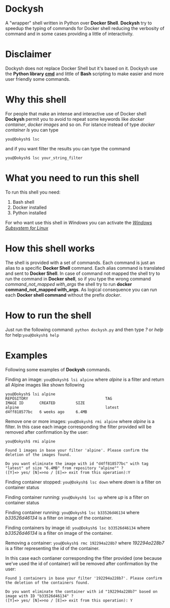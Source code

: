 # Dockysh
A "wrapper" shell written in Python over **Docker Shell**. 
**Dockysh** try to speedup the typing of commands for Docker shell reducing the verbosity of command and in some cases providing a little of interactivity.

# Disclaimer
Dockysh does not replace Docker Shell but it's based on it. Dockysh use the **Python library** **[cmd](https://docs.python.org/3/library/cmd.html 'Python Cmd Library')** and little of **Bash** scripting to make easier and more user friendly some commands.

# Why this shell
For people that make an intense and interactive use of Docker shell **Dockysh** permit you to avoid to repeat some keywords like *docker container*, *docker images* and so on. For istance instead of type *docker container ls* you can type 
```
you@Dokysh$ lsc
```

and if you want filter the results you can type the command 

```
you@Dokysh$ lsc your_string_filter
```

# What you need to run this shell
To run this shell you need:
1. Bash shell
2. Docker installed
3. Python installed

For who want use this shell in *Windows* you can activate the *[Windows Subsystem for Linux](https://docs.microsoft.com/en-us/windows/wsl/install-win10 'Install WSL')*

# How this shell works
The shell is provided with a set of commands. Each command is just an alias to a specific **Docker Shell** command. Each alias command is translated and sent to **Docker Shell**. In case of command not mapped the shell try to run the command in **Docker shell**, so if you type the wrong command *command_not_mapped with_args* the shell try to run **docker command_not_mapped with_args**. As logical consequence you can run  each **Docker shell command** without the prefix *docker*.

# How to run the shell
Just run the following command: `python dockysh.py` and then type *?* or *help* for help:`you@Dokysh$ help`

# Examples

Following some examples of **Dockysh** commands.

Finding an image: `you@Dokysh$ lsi alpine` where *alpine* is a filter and return all Alpine images like shown following

```
you@Dokysh$ lsi alpine
REPOSITORY                                  TAG                              IMAGE ID       CREATED         SIZE
alpine                                      latest                           d4ff818577bc   6 weeks ago     6.4MB
```

Remove one or more images: `you@Dokysh$ rmi alpine` where *alpine* is a filter. 
In this case each image corresponding the filter provided will be removed after confirmation by the user:

```
you@Dokysh$ rmi alpine

Found 1 images in base your filter 'alpine'. Please confirm the deletion of the images found.

Do you want eliminate the image with id "d4ff818577bc" with tag "latest" of size "6.4MB" from repository "alpine"" ?
([Y]=> yes/ [N]=>no / [E]=> exit from this operation):Y

```

Finding container stopped: `you@Dokysh$ lsc down` where *down* is a filter on container status

Finding container running: `you@Dokysh$ lsc up` where *up* is a filter on container status

Finding container running: `you@Dokysh$ lsc b33526d46134` where *b33526d46134* is a filter on image of the container.

Finding containers by image id: `you@Dokysh$ lsc b33526d46134` where *b33526d46134* is a filter on image of the container.

Removing a container: `you@Dokysh$ rmc 192294a228b7` where *192294a228b7* is a filter representing the id of the container.

In this case each contianer corresponding the filter provided (one because we've used the id of container) will be removed after confirmation by the user:
```
Found 1 containers in base your filter '192294a228b7'. Please confirm the deletion of the containers found.

Do you want eliminate the container with id "192294a228b7" based on image with ID "b33526d46134" ?
([Y]=> yes/ [N]=>no / [E]=> exit from this operation): Y
```


